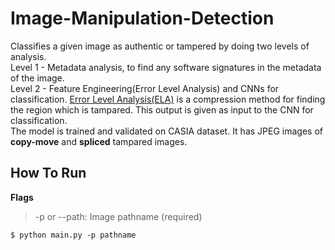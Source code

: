 # Image-Manipulation-Detection
Classifies a given image as authentic or tampered by doing two levels of analysis. <br>
Level 1 - Metadata analysis, to find any software signatures in the metadata of the image. <br>
Level 2 - Feature Engineering(Error Level Analysis) and CNNs for classification. [Error Level Analysis(ELA)](http://fotoforensics.com/tutorial-ela.php) is a compression method for finding the region which is tampared. This output is given as input to the CNN for classification. <br>
The model is trained and validated on CASIA dataset. It has JPEG images of **copy-move** and **spliced** tampared images.

## How To Run
**Flags**
> -p or --path: Image pathname (required) <br>

`$ python main.py -p pathname` <br>
